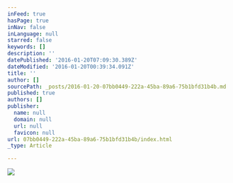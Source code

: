 ```yaml
---
inFeed: true
hasPage: true
inNav: false
inLanguage: null
starred: false
keywords: []
description: ''
datePublished: '2016-01-20T07:09:30.389Z'
dateModified: '2016-01-20T00:39:34.091Z'
title: ''
author: []
sourcePath: _posts/2016-01-20-07bb0449-222a-45ba-89a6-75b1bfd31b4b.md
published: true
authors: []
publisher:
  name: null
  domain: null
  url: null
  favicon: null
url: 07bb0449-222a-45ba-89a6-75b1bfd31b4b/index.html
_type: Article

---
```

![](https://the-grid-user-content.s3-us-west-2.amazonaws.com/1d5682b0-fd16-4619-9b18-2f826765e00d.jpg)